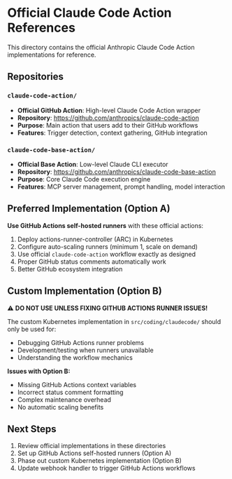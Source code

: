 # Official Claude Code Action References

This directory contains the official Anthropic Claude Code Action implementations for reference.

## Repositories

### `claude-code-action/`
- **Official GitHub Action**: High-level Claude Code Action wrapper
- **Repository**: https://github.com/anthropics/claude-code-action  
- **Purpose**: Main action that users add to their GitHub workflows
- **Features**: Trigger detection, context gathering, GitHub integration

### `claude-code-base-action/`
- **Official Base Action**: Low-level Claude CLI executor
- **Repository**: https://github.com/anthropics/claude-code-base-action
- **Purpose**: Core Claude Code execution engine
- **Features**: MCP server management, prompt handling, model interaction

## Preferred Implementation (Option A)

**Use GitHub Actions self-hosted runners** with these official actions:

1. Deploy actions-runner-controller (ARC) in Kubernetes
2. Configure auto-scaling runners (minimum 1, scale on demand)  
3. Use official `claude-code-action` workflow exactly as designed
4. Proper GitHub status comments automatically work
5. Better GitHub ecosystem integration

## Custom Implementation (Option B)

⚠️ **DO NOT USE UNLESS FIXING GITHUB ACTIONS RUNNER ISSUES!**

The custom Kubernetes implementation in `src/coding/claudecode/` should only be used for:
- Debugging GitHub Actions runner problems
- Development/testing when runners unavailable
- Understanding the workflow mechanics

**Issues with Option B:**
- Missing GitHub Actions context variables
- Incorrect status comment formatting  
- Complex maintenance overhead
- No automatic scaling benefits

## Next Steps

1. Review official implementations in these directories
2. Set up GitHub Actions self-hosted runners (Option A)
3. Phase out custom Kubernetes implementation (Option B)
4. Update webhook handler to trigger GitHub Actions workflows